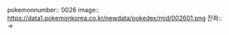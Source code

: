 pokemonnumber:: 0026
image:: https://data1.pokemonkorea.co.kr/newdata/pokedex/mid/002601.png
진화:: →
